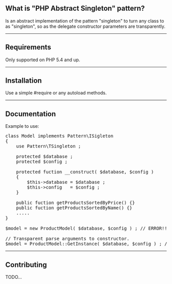 What is "PHP Abstract Singleton" pattern?
-------------------------------

Is an abstract implementation of the pattern "singleton" to turn
any class to as "singleton", so as the delegate constructor parameters are transparently.

------------
Requirements
------------

Only supported on PHP 5.4 and up.

------------
Installation
------------

Use a simple #require or any autoload methods.

-------------
Documentation
-------------

Example to use:
<pre>
class Model implements Pattern\ISigleton
{
	use Pattern\TSingleton ;

	protected $database ;
	protected $config ;

	protected fuction __construct( $database, $config )
	{
		$this->database = $database ;
		$this->config   = $config ;
	}

	public fuction getProductsSortedByPrice() {}
	public fuction getProductsSortedByName() {}
	.....
}

$model = new ProductModel( $database, $config ) ; // ERROR!!!

// Transparent parse arguments to constructor.
$model = ProductModel::GetInstance( $database, $config ) ; // OK!
</pre>
------------
Contributing
------------

TODO...
